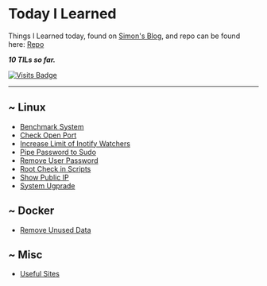 # Today I Learned

Things I Learned today, found on [Simon's Blog](https://simonwillison.net/2020/Apr/20/self-rewriting-readme/), and repo can be found here: [Repo](https://github.com/jbranchaud/til)

***10 TILs so far.***

[![Visits Badge](https://badges.pufler.dev/visits/crazyuploader/TIL)](https://badges.pufler.dev)

---

~ Linux
---

- [Benchmark System](linux/benchmark-system.md)
- [Check Open Port](linux/check-open-port.md)
- [Increase Limit of Inotify Watchers](linux/increase-limit-of-inotify-watchers.md)
- [Pipe Password to Sudo](linux/pipe-password-to-sudo.md)
- [Remove User Password](linux/remove-user-password.md)
- [Root Check in Scripts](linux/root-check.md)
- [Show Public IP](linux/show-public-ip.md)
- [System Ugprade](linux/system-upgrade.md)

~ Docker
---

- [Remove Unused Data](docker/remove-unused-data.md)

~ Misc
---

- [Useful Sites](useful-sites.md)
